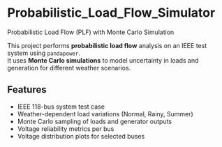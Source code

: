# Probabilistic_Load_Flow_Simulator

Probabilistic Load Flow (PLF) with Monte Carlo Simulation

This project performs **probabilistic load flow** analysis on an IEEE test system using `pandapower`.  
It uses **Monte Carlo simulations** to model uncertainty in loads and generation for different weather scenarios.

## Features
- IEEE 118-bus system test case
- Weather-dependent load variations (Normal, Rainy, Summer)
- Monte Carlo sampling of loads and generator outputs
- Voltage reliability metrics per bus
- Voltage distribution plots for selected buses
